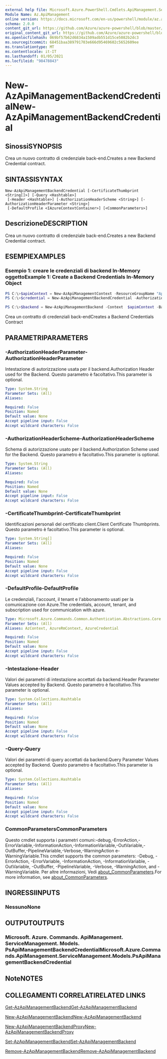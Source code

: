 ```yaml
---
external help file: Microsoft.Azure.PowerShell.Cmdlets.ApiManagement.ServiceManagement.dll-Help.xml
Module Name: Az.ApiManagement
online version: https://docs.microsoft.com/en-us/powershell/module/az.apimanagement/new-azapimanagementbackendcredential
schema: 2.0.0
content_git_url: https://github.com/Azure/azure-powershell/blob/master/src/ApiManagement/ApiManagement/help/New-AzApiManagementBackendCredential.md
original_content_git_url: https://github.com/Azure/azure-powershell/blob/master/src/ApiManagement/ApiManagement/help/New-AzApiManagementBackendCredential.md
ms.openlocfilehash: 069bf57b62d6834a1509adb551d15ce5082b2dc3
ms.sourcegitcommit: 68451baa389791703e666d95469602c5652609ee
ms.translationtype: MT
ms.contentlocale: it-IT
ms.lasthandoff: 01/05/2021
ms.locfileid: "98478843"
---
```

# <span data-ttu-id="6e1d0-101">New-AzApiManagementBackendCredential</span><span class="sxs-lookup"><span data-stu-id="6e1d0-101">New-AzApiManagementBackendCredential</span></span>

## <span data-ttu-id="6e1d0-102">Sinossi</span><span class="sxs-lookup"><span data-stu-id="6e1d0-102">SYNOPSIS</span></span>
<span data-ttu-id="6e1d0-103">Crea un nuovo contratto di credenziale back-end.</span><span class="sxs-lookup"><span data-stu-id="6e1d0-103">Creates a new Backend Credential contract.</span></span>

## <span data-ttu-id="6e1d0-104">SINTASSI</span><span class="sxs-lookup"><span data-stu-id="6e1d0-104">SYNTAX</span></span>

```
New-AzApiManagementBackendCredential [-CertificateThumbprint <String[]>] [-Query <Hashtable>]
 [-Header <Hashtable>] [-AuthorizationHeaderScheme <String>] [-AuthorizationHeaderParameter <String>]
 [-DefaultProfile <IAzureContextContainer>] [<CommonParameters>]
```

## <span data-ttu-id="6e1d0-105">Descrizione</span><span class="sxs-lookup"><span data-stu-id="6e1d0-105">DESCRIPTION</span></span>
<span data-ttu-id="6e1d0-106">Crea un nuovo contratto di credenziale back-end.</span><span class="sxs-lookup"><span data-stu-id="6e1d0-106">Creates a new Backend Credential contract.</span></span>

## <span data-ttu-id="6e1d0-107">ESEMPI</span><span class="sxs-lookup"><span data-stu-id="6e1d0-107">EXAMPLES</span></span>

### <span data-ttu-id="6e1d0-108">Esempio 1: creare le credenziali di backend In-Memory oggetto</span><span class="sxs-lookup"><span data-stu-id="6e1d0-108">Example 1: Create a Backend Credentials In-Memory Object</span></span>
```powershell
PS C:\>$apimContext = New-AzApiManagementContext -ResourceGroupName "Api-Default-WestUS" -ServiceName "contoso"
PS C:\>$credential = New-AzApiManagementBackendCredential -AuthorizationHeaderScheme basic -AuthorizationHeaderParameter opensesame -Query @{"sv" = @('xx', 'bb'); "sr" = @('cc')} -Header @{"x-my-1" = @('val1', 'val2')}

PS C:\>$backend = New-AzApiManagementBackend -Context  $apimContext -BackendId 123 -Url 'https://contoso.com/awesomeapi' -Protocol http -Title "first backend" -SkipCertificateChainValidation $true -Credential $credential -Description "my backend"
```

<span data-ttu-id="6e1d0-109">Crea un contratto di credenziali back-end</span><span class="sxs-lookup"><span data-stu-id="6e1d0-109">Creates a Backend Credentials Contract</span></span>

## <span data-ttu-id="6e1d0-110">PARAMETRI</span><span class="sxs-lookup"><span data-stu-id="6e1d0-110">PARAMETERS</span></span>

### <span data-ttu-id="6e1d0-111">-AuthorizationHeaderParameter</span><span class="sxs-lookup"><span data-stu-id="6e1d0-111">-AuthorizationHeaderParameter</span></span>
<span data-ttu-id="6e1d0-112">Intestazione di autorizzazione usata per il backend.</span><span class="sxs-lookup"><span data-stu-id="6e1d0-112">Authorization Header used for the Backend.</span></span>
<span data-ttu-id="6e1d0-113">Questo parametro è facoltativo.</span><span class="sxs-lookup"><span data-stu-id="6e1d0-113">This parameter is optional.</span></span>

```yaml
Type: System.String
Parameter Sets: (All)
Aliases:

Required: False
Position: Named
Default value: None
Accept pipeline input: False
Accept wildcard characters: False
```

### <span data-ttu-id="6e1d0-114">-AuthorizationHeaderScheme</span><span class="sxs-lookup"><span data-stu-id="6e1d0-114">-AuthorizationHeaderScheme</span></span>
<span data-ttu-id="6e1d0-115">Schema di autorizzazione usato per il backend.</span><span class="sxs-lookup"><span data-stu-id="6e1d0-115">Authorization Scheme used for the Backend.</span></span>
<span data-ttu-id="6e1d0-116">Questo parametro è facoltativo.</span><span class="sxs-lookup"><span data-stu-id="6e1d0-116">This parameter is optional.</span></span>

```yaml
Type: System.String
Parameter Sets: (All)
Aliases:

Required: False
Position: Named
Default value: None
Accept pipeline input: False
Accept wildcard characters: False
```

### <span data-ttu-id="6e1d0-117">-CertificateThumbprint</span><span class="sxs-lookup"><span data-stu-id="6e1d0-117">-CertificateThumbprint</span></span>
<span data-ttu-id="6e1d0-118">Identificazioni personali del certificato client.</span><span class="sxs-lookup"><span data-stu-id="6e1d0-118">Client Certificate Thumbprints.</span></span>
<span data-ttu-id="6e1d0-119">Questo parametro è facoltativo.</span><span class="sxs-lookup"><span data-stu-id="6e1d0-119">This parameter is optional.</span></span>

```yaml
Type: System.String[]
Parameter Sets: (All)
Aliases:

Required: False
Position: Named
Default value: None
Accept pipeline input: False
Accept wildcard characters: False
```

### <span data-ttu-id="6e1d0-120">-DefaultProfile</span><span class="sxs-lookup"><span data-stu-id="6e1d0-120">-DefaultProfile</span></span>
<span data-ttu-id="6e1d0-121">Le credenziali, l'account, il tenant e l'abbonamento usati per la comunicazione con Azure.</span><span class="sxs-lookup"><span data-stu-id="6e1d0-121">The credentials, account, tenant, and subscription used for communication with azure.</span></span>

```yaml
Type: Microsoft.Azure.Commands.Common.Authentication.Abstractions.Core.IAzureContextContainer
Parameter Sets: (All)
Aliases: AzContext, AzureRmContext, AzureCredential

Required: False
Position: Named
Default value: None
Accept pipeline input: False
Accept wildcard characters: False
```

### <span data-ttu-id="6e1d0-122">-Intestazione</span><span class="sxs-lookup"><span data-stu-id="6e1d0-122">-Header</span></span>
<span data-ttu-id="6e1d0-123">Valori dei parametri di intestazione accettati da backend.</span><span class="sxs-lookup"><span data-stu-id="6e1d0-123">Header Parameter Values accepted by Backend.</span></span>
<span data-ttu-id="6e1d0-124">Questo parametro è facoltativo.</span><span class="sxs-lookup"><span data-stu-id="6e1d0-124">This parameter is optional.</span></span>

```yaml
Type: System.Collections.Hashtable
Parameter Sets: (All)
Aliases:

Required: False
Position: Named
Default value: None
Accept pipeline input: False
Accept wildcard characters: False
```

### <span data-ttu-id="6e1d0-125">-Query</span><span class="sxs-lookup"><span data-stu-id="6e1d0-125">-Query</span></span>
<span data-ttu-id="6e1d0-126">Valori dei parametri di query accettati da backend.</span><span class="sxs-lookup"><span data-stu-id="6e1d0-126">Query Parameter Values accepted by Backend.</span></span>
<span data-ttu-id="6e1d0-127">Questo parametro è facoltativo.</span><span class="sxs-lookup"><span data-stu-id="6e1d0-127">This parameter is optional.</span></span>

```yaml
Type: System.Collections.Hashtable
Parameter Sets: (All)
Aliases:

Required: False
Position: Named
Default value: None
Accept pipeline input: False
Accept wildcard characters: False
```

### <span data-ttu-id="6e1d0-128">CommonParameters</span><span class="sxs-lookup"><span data-stu-id="6e1d0-128">CommonParameters</span></span>
<span data-ttu-id="6e1d0-129">Questo cmdlet supporta i parametri comuni:-debug,-ErrorAction,-ErrorVariable,-InformationAction,-InformationVariable,-OutVariable,-OutBuffer,-PipelineVariable,-Verbose,-WarningAction e-WarningVariable.</span><span class="sxs-lookup"><span data-stu-id="6e1d0-129">This cmdlet supports the common parameters: -Debug, -ErrorAction, -ErrorVariable, -InformationAction, -InformationVariable, -OutVariable, -OutBuffer, -PipelineVariable, -Verbose, -WarningAction, and -WarningVariable.</span></span> <span data-ttu-id="6e1d0-130">Per altre informazioni, Vedi [about_CommonParameters](http://go.microsoft.com/fwlink/?LinkID=113216).</span><span class="sxs-lookup"><span data-stu-id="6e1d0-130">For more information, see [about_CommonParameters](http://go.microsoft.com/fwlink/?LinkID=113216).</span></span>

## <span data-ttu-id="6e1d0-131">INGRESSI</span><span class="sxs-lookup"><span data-stu-id="6e1d0-131">INPUTS</span></span>

### <span data-ttu-id="6e1d0-132">Nessuno</span><span class="sxs-lookup"><span data-stu-id="6e1d0-132">None</span></span>

## <span data-ttu-id="6e1d0-133">OUTPUT</span><span class="sxs-lookup"><span data-stu-id="6e1d0-133">OUTPUTS</span></span>

### <span data-ttu-id="6e1d0-134">Microsoft. Azure. Commands. ApiManagement. ServiceManagement. Models. PsApiManagementBackendCredential</span><span class="sxs-lookup"><span data-stu-id="6e1d0-134">Microsoft.Azure.Commands.ApiManagement.ServiceManagement.Models.PsApiManagementBackendCredential</span></span>

## <span data-ttu-id="6e1d0-135">Note</span><span class="sxs-lookup"><span data-stu-id="6e1d0-135">NOTES</span></span>

## <span data-ttu-id="6e1d0-136">COLLEGAMENTI CORRELATI</span><span class="sxs-lookup"><span data-stu-id="6e1d0-136">RELATED LINKS</span></span>

[<span data-ttu-id="6e1d0-137">Get-AzApiManagementBackend</span><span class="sxs-lookup"><span data-stu-id="6e1d0-137">Get-AzApiManagementBackend</span></span>](./Get-AzApiManagementBackend.md)

[<span data-ttu-id="6e1d0-138">New-AzApiManagementBackend</span><span class="sxs-lookup"><span data-stu-id="6e1d0-138">New-AzApiManagementBackend</span></span>](./New-AzApiManagementBackend.md)

[<span data-ttu-id="6e1d0-139">New-AzApiManagementBackendProxy</span><span class="sxs-lookup"><span data-stu-id="6e1d0-139">New-AzApiManagementBackendProxy</span></span>](./New-AzApiManagementBackendProxy.md)

[<span data-ttu-id="6e1d0-140">Set-AzApiManagementBackend</span><span class="sxs-lookup"><span data-stu-id="6e1d0-140">Set-AzApiManagementBackend</span></span>](./Set-AzApiManagementBackend.md)

[<span data-ttu-id="6e1d0-141">Remove-AzApiManagementBackend</span><span class="sxs-lookup"><span data-stu-id="6e1d0-141">Remove-AzApiManagementBackend</span></span>](./Remove-AzApiManagementBackend.md)
